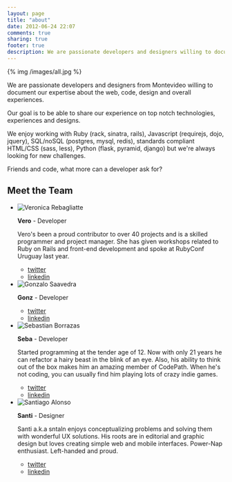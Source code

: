 ```yaml
---
layout: page
title: "about"
date: 2012-06-24 22:07
comments: true
sharing: true
footer: true
description: We are passionate developers and designers willing to document our expertise about the web, code, design and overall experiences.
---
```


{% img /images/all.jpg %}

We are passionate developers and designers from Montevideo willing to document our expertise about the web, code, design and overall experiences.

Our goal is to be able to share our experience on top notch technologies, experiences and designs.

We enjoy working with Ruby (rack, sinatra, rails), Javascript (requirejs, dojo, jquery), SQL/noSQL (postgres, mysql, redis), standards compliant HTML/CSS (sass, less), Python (flask, pyramid, django) but we're always looking for new challenges.

Friends and code, what more can a developer ask for?

Meet the Team
--------

<ul class="team">
  <li>
    <img src="/images/team/vero.png" title="Veronica Rebagliatte" alt="Veronica Rebagliatte" />
    <p><strong>Vero</strong> - <span class="role">Developer</span></p>
    <p>
      Vero's been a proud contributor to over 40 projects and is a skilled programmer and project manager.
      She has given workshops related to Ruby on Rails and front-end development and spoke at RubyConf Uruguay last year.
    </p>
    <ul class="contact">
      <li class="twitter"><a href="#">twitter</a></li>
      <li class="linkedin"><a href="#">linkedin</a></li>
    </ul>
  </li>
  <li>
    <img src="/images/team/vero.png" title="Gonzalo Saavedra" alt="Gonzalo Saavedra" />
    <p><strong>Gonz</strong> - <span class="role">Developer</span></p>
    <ul class="contact">
      <li class="twitter"><a href="#">twitter</a></li>
      <li class="linkedin"><a href="#">linkedin</a></li>
    </ul>
  </li>
  <li>
    <img src="/images/team/vero.png" title="Sebastian Borrazas" alt="Sebastian Borrazas" />
    <p><strong>Seba</strong> - <span class="role">Developer</span></p>
    <p>
      Started programming at the tender age of 12. Now with only 21 years he can refactor a hairy beast in the blink of an eye. Also, his ability to think out of the box makes him an amazing member of CodePath.
      When he's not coding, you can usually find him playing lots of crazy indie games.
    </p>
    <ul class="contact">
      <li class="twitter"><a href="#">twitter</a></li>
      <li class="linkedin"><a href="#">linkedin</a></li>
    </ul>
  </li>
  <li>
    <img src="/images/team/vero.png" title="Santiago Alonso" alt="Santiago Alonso" />
    <p><strong>Santi</strong> - <span class="role">Designer</span></p>
    <p>
      Santi a.k.a sntaln enjoys conceptualizing problems and solving them with wonderful UX solutions. His roots are in editorial and graphic design but loves creating simple web and mobile interfaces. Power-Nap enthusiast. Left-handed and proud.
    </p>
    <ul class="contact">
      <li class="twitter"><a href="#">twitter</a></li>
      <li class="linkedin"><a href="#">linkedin</a></li>
    </ul>
  </li>
</ul>
